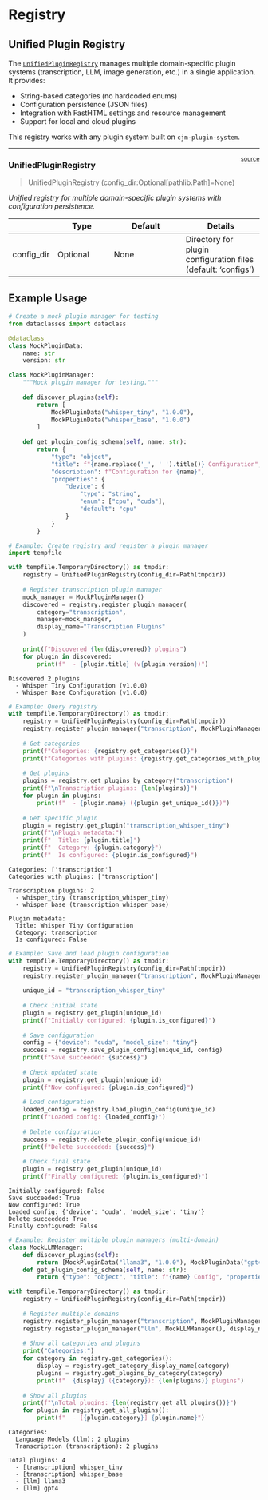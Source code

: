 # Registry


<!-- WARNING: THIS FILE WAS AUTOGENERATED! DO NOT EDIT! -->

## Unified Plugin Registry

The
[`UnifiedPluginRegistry`](https://cj-mills.github.io/cjm-fasthtml-plugins/core/registry.html#unifiedpluginregistry)
manages multiple domain-specific plugin systems (transcription, LLM,
image generation, etc.) in a single application. It provides:

- String-based categories (no hardcoded enums)
- Configuration persistence (JSON files)
- Integration with FastHTML settings and resource management
- Support for local and cloud plugins

This registry works with any plugin system built on `cjm-plugin-system`.

------------------------------------------------------------------------

<a
href="https://github.com/cj-mills/cjm-fasthtml-plugins/blob/main/cjm_fasthtml_plugins/core/registry.py#L19"
target="_blank" style="float:right; font-size:smaller">source</a>

### UnifiedPluginRegistry

>  UnifiedPluginRegistry (config_dir:Optional[pathlib.Path]=None)

*Unified registry for multiple domain-specific plugin systems with
configuration persistence.*

<table>
<colgroup>
<col style="width: 6%" />
<col style="width: 25%" />
<col style="width: 34%" />
<col style="width: 34%" />
</colgroup>
<thead>
<tr>
<th></th>
<th><strong>Type</strong></th>
<th><strong>Default</strong></th>
<th><strong>Details</strong></th>
</tr>
</thead>
<tbody>
<tr>
<td>config_dir</td>
<td>Optional</td>
<td>None</td>
<td>Directory for plugin configuration files (default: ‘configs’)</td>
</tr>
</tbody>
</table>

## Example Usage

``` python
# Create a mock plugin manager for testing
from dataclasses import dataclass

@dataclass
class MockPluginData:
    name: str
    version: str

class MockPluginManager:
    """Mock plugin manager for testing."""
    
    def discover_plugins(self):
        return [
            MockPluginData("whisper_tiny", "1.0.0"),
            MockPluginData("whisper_base", "1.0.0")
        ]
    
    def get_plugin_config_schema(self, name: str):
        return {
            "type": "object",
            "title": f"{name.replace('_', ' ').title()} Configuration",
            "description": f"Configuration for {name}",
            "properties": {
                "device": {
                    "type": "string",
                    "enum": ["cpu", "cuda"],
                    "default": "cpu"
                }
            }
        }
```

``` python
# Example: Create registry and register a plugin manager
import tempfile

with tempfile.TemporaryDirectory() as tmpdir:
    registry = UnifiedPluginRegistry(config_dir=Path(tmpdir))
    
    # Register transcription plugin manager
    mock_manager = MockPluginManager()
    discovered = registry.register_plugin_manager(
        category="transcription",
        manager=mock_manager,
        display_name="Transcription Plugins"
    )
    
    print(f"Discovered {len(discovered)} plugins")
    for plugin in discovered:
        print(f"  - {plugin.title} (v{plugin.version})")
```

    Discovered 2 plugins
      - Whisper Tiny Configuration (v1.0.0)
      - Whisper Base Configuration (v1.0.0)

``` python
# Example: Query registry
with tempfile.TemporaryDirectory() as tmpdir:
    registry = UnifiedPluginRegistry(config_dir=Path(tmpdir))
    registry.register_plugin_manager("transcription", MockPluginManager())
    
    # Get categories
    print(f"Categories: {registry.get_categories()}")
    print(f"Categories with plugins: {registry.get_categories_with_plugins()}")
    
    # Get plugins
    plugins = registry.get_plugins_by_category("transcription")
    print(f"\nTranscription plugins: {len(plugins)}")
    for plugin in plugins:
        print(f"  - {plugin.name} ({plugin.get_unique_id()})")
    
    # Get specific plugin
    plugin = registry.get_plugin("transcription_whisper_tiny")
    print(f"\nPlugin metadata:")
    print(f"  Title: {plugin.title}")
    print(f"  Category: {plugin.category}")
    print(f"  Is configured: {plugin.is_configured}")
```

    Categories: ['transcription']
    Categories with plugins: ['transcription']

    Transcription plugins: 2
      - whisper_tiny (transcription_whisper_tiny)
      - whisper_base (transcription_whisper_base)

    Plugin metadata:
      Title: Whisper Tiny Configuration
      Category: transcription
      Is configured: False

``` python
# Example: Save and load plugin configuration
with tempfile.TemporaryDirectory() as tmpdir:
    registry = UnifiedPluginRegistry(config_dir=Path(tmpdir))
    registry.register_plugin_manager("transcription", MockPluginManager())
    
    unique_id = "transcription_whisper_tiny"
    
    # Check initial state
    plugin = registry.get_plugin(unique_id)
    print(f"Initially configured: {plugin.is_configured}")
    
    # Save configuration
    config = {"device": "cuda", "model_size": "tiny"}
    success = registry.save_plugin_config(unique_id, config)
    print(f"Save succeeded: {success}")
    
    # Check updated state
    plugin = registry.get_plugin(unique_id)
    print(f"Now configured: {plugin.is_configured}")
    
    # Load configuration
    loaded_config = registry.load_plugin_config(unique_id)
    print(f"Loaded config: {loaded_config}")
    
    # Delete configuration
    success = registry.delete_plugin_config(unique_id)
    print(f"Delete succeeded: {success}")
    
    # Check final state
    plugin = registry.get_plugin(unique_id)
    print(f"Finally configured: {plugin.is_configured}")
```

    Initially configured: False
    Save succeeded: True
    Now configured: True
    Loaded config: {'device': 'cuda', 'model_size': 'tiny'}
    Delete succeeded: True
    Finally configured: False

``` python
# Example: Register multiple plugin managers (multi-domain)
class MockLLMManager:
    def discover_plugins(self):
        return [MockPluginData("llama3", "1.0.0"), MockPluginData("gpt4", "1.0.0")]
    def get_plugin_config_schema(self, name: str):
        return {"type": "object", "title": f"{name} Config", "properties": {}}

with tempfile.TemporaryDirectory() as tmpdir:
    registry = UnifiedPluginRegistry(config_dir=Path(tmpdir))
    
    # Register multiple domains
    registry.register_plugin_manager("transcription", MockPluginManager())
    registry.register_plugin_manager("llm", MockLLMManager(), display_name="Language Models")
    
    # Show all categories and plugins
    print("Categories:")
    for category in registry.get_categories():
        display = registry.get_category_display_name(category)
        plugins = registry.get_plugins_by_category(category)
        print(f"  {display} ({category}): {len(plugins)} plugins")
    
    # Show all plugins
    print(f"\nTotal plugins: {len(registry.get_all_plugins())}")
    for plugin in registry.get_all_plugins():
        print(f"  - [{plugin.category}] {plugin.name}")
```

    Categories:
      Language Models (llm): 2 plugins
      Transcription (transcription): 2 plugins

    Total plugins: 4
      - [transcription] whisper_tiny
      - [transcription] whisper_base
      - [llm] llama3
      - [llm] gpt4
